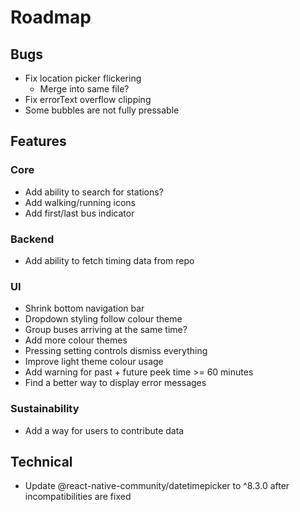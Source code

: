 # Roadmap

## Bugs
- Fix location picker flickering
  - Merge into same file?
- Fix errorText overflow clipping
- Some bubbles are not fully pressable

## Features
### Core
- Add ability to search for stations?
- Add walking/running icons
- Add first/last bus indicator
### Backend
- Add ability to fetch timing data from repo
### UI
- Shrink bottom navigation bar
- Dropdown styling follow colour theme
- Group buses arriving at the same time?
- Add more colour themes
- Pressing setting controls dismiss everything
- Improve light theme colour usage
- Add warning for past + future peek time >= 60 minutes
- Find a better way to display error messages
### Sustainability
- Add a way for users to contribute data

## Technical
- Update @react-native-community/datetimepicker to ^8.3.0 after incompatibilities are fixed